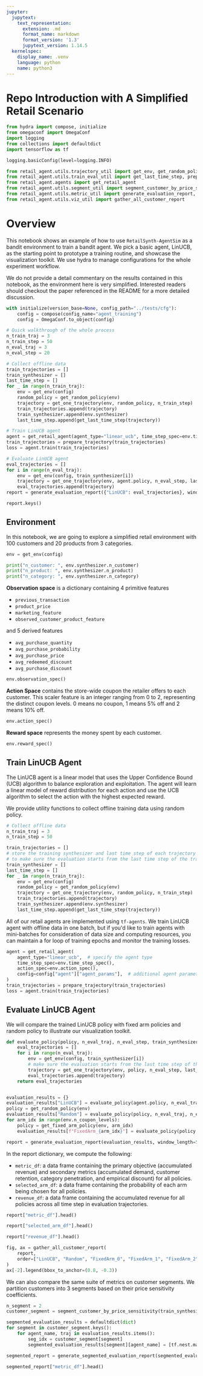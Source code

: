 ```yaml
---
jupyter:
  jupytext:
    text_representation:
      extension: .md
      format_name: markdown
      format_version: '1.3'
      jupytext_version: 1.14.5
  kernelspec:
    display_name: .venv
    language: python
    name: python3
---
```


# Repo Introduction with A Simplified Retail Scenario

```python
from hydra import compose, initialize
from omegaconf import OmegaConf
import logging
from collections import defaultdict
import tensorflow as tf

logging.basicConfig(level=logging.INFO)

from retail_agent.utils.trajectory_util import get_env, get_random_policy, get_one_trajectory, get_fixed_arm_policy
from retail_agent.utils.train_eval_util import get_last_time_step, prepare_trajectory
from retail_agent.agents import get_retail_agent
from retail_agent.utils.segment_util import segment_customer_by_price_sensitivity
from retail_agent.utils.metric_util import generate_evaluation_report, generate_segmented_evaluation_report
from retail_agent.utils.viz_util import gather_all_customer_report
```

# Overview

This notebook shows an example of how to use `RetailSynth-AgentSim` as a bandit environment to train a bandit agent. We pick a basic agent, LinUCB, as the starting point to prototype a training routine, and showcase the visualization toolkit. We use hydra to manage configurations for the whole experiment workflow.

We do not provide a detail commentary on the results contained in this notebook, as the environment here is very simplified. Interested readers should checkout the paper referenced in the README for a more detailed discussion.

```python
with initialize(version_base=None, config_path="../tests/cfg"):
    config = compose(config_name="agent_training")
    config = OmegaConf.to_object(config)
```

```python
# Quick walkthrough of the whole process
n_train_traj = 3
n_train_step = 50
n_eval_traj = 3
n_eval_step = 20

# Collect offline data
train_trajectories = []
train_synthesizer = []
last_time_step = []
for _ in range(n_train_traj):
    env = get_env(config)
    random_policy = get_random_policy(env)
    trajectory = get_one_trajectory(env, random_policy, n_train_step)
    train_trajectories.append(trajectory)
    train_synthesizer.append(env.synthesizer)
    last_time_step.append(get_last_time_step(trajectory))

# Train LinUCB agent
agent = get_retail_agent(agent_type="linear_ucb", time_step_spec=env.time_step_spec(), action_spec=env.action_spec(), config=config["agent"]["agent_params"])
train_trajectories = prepare_trajectory(train_trajectories)
loss = agent.train(train_trajectories)

# Evaluate LinUCB agent
eval_trajectories = []
for i in range(n_eval_traj):
    env = get_env(config, train_synthesizer[i])
    trajectory = get_one_trajectory(env, agent.policy, n_eval_step, last_time_step[i])
    eval_trajectories.append(trajectory)
report = generate_evaluation_report({"LinUCB": eval_trajectories}, window_length=5, product_category_mapping=train_synthesizer[0].product_category_mapping, n_arm=env.n_coupon_levels, coupon_unit=env.coupon_unit)

report.keys()
```

## Environment

In this notebook, we are going to explore a simplified retail environment with 100 customers and 20 products from 3 categories.

```python
env = get_env(config)

print("n_customer: ", env.synthesizer.n_customer)
print("n_product: ", env.synthesizer.n_product)
print("n_category: ", env.synthesizer.n_category)
```

**Observation space** is a dictionary containing 4 primitive features 
- `previous_transaction`
- `product_price`
- `marketing_feature`
- `observed_customer_product_feature`

and 5 derived features
- `avg_purchase_quantity`
- `avg_purchase_probability`
- `avg_purchase_price`
- `avg_redeemed_discount`
- `avg_purchase_discount`

```python
env.observation_spec()
```

**Action Space** contains the store-wide coupon the retailer offers to each customer. This scaler feature is an integer ranging from 0 to 2, representing the distinct coupon levels. 0 means no coupon, 1 means 5% off and 2 means 10% off.

```python
env.action_spec()
```

**Reward space** represents the money spent by each customer.

```python
env.reward_spec()
```

## Train LinUCB Agent

The LinUCB agent is a linear model that uses the Upper Confidence Bound (UCB) algorithm to balance exploration and exploitation. The agent will learn a linear model of reward distribution for each action and use the UCB algorithm to select the action with the highest expected reward.


We provide utility functions to collect offline training data using random policy. 

```python
# Collect offline data
n_train_traj = 3
n_train_step = 50

train_trajectories = []
# store the training synthesizer and last time step of each trajectory
# to make sure the evaluation starts from the last time step of the training trajectory
train_synthesizer = []
last_time_step = []
for _ in range(n_train_traj):
    env = get_env(config)
    random_policy = get_random_policy(env)
    trajectory = get_one_trajectory(env, random_policy, n_train_step)
    train_trajectories.append(trajectory)
    train_synthesizer.append(env.synthesizer)
    last_time_step.append(get_last_time_step(trajectory))
```

All of our retail agents are implemented using `tf-agents`. We train LinUCB agent with offline data in one batch, but if you'd like to train agents with mini-batches for consideration of data size and computing resources, you can maintain a for loop of training epochs and monitor the training losses.

```python
agent = get_retail_agent(
    agent_type="linear_ucb",  # specify the agent type
    time_step_spec=env.time_step_spec(),
    action_spec=env.action_spec(),
    config=config["agent"]["agent_params"],  # additional agent parameters you'd like to tune
)
train_trajectories = prepare_trajectory(train_trajectories)
loss = agent.train(train_trajectories)
```

## Evaluate LinUCB Agent

We will compare the trained LinUCB policy with fixed arm policies and random policy to illustrate our visualization toolkit.

```python
def evaluate_policy(policy, n_eval_traj, n_eval_step, train_synthesizer, last_time_step):
    eval_trajectories = []
    for i in range(n_eval_traj):
        env = get_env(config, train_synthesizer[i])
        # make sure the evaluation starts from the last time step of the training trajectory
        trajectory = get_one_trajectory(env, policy, n_eval_step, last_time_step[i])
        eval_trajectories.append(trajectory)
    return eval_trajectories


evaluation_results = {}
evaluation_results["LinUCB"] = evaluate_policy(agent.policy, n_eval_traj, n_eval_step, train_synthesizer, last_time_step)
policy = get_random_policy(env)
evaluation_results["Random"] = evaluate_policy(policy, n_eval_traj, n_eval_step, train_synthesizer, last_time_step)
for arm_idx in range(env.n_coupon_levels):
    policy = get_fixed_arm_policy(env, arm_idx)
    evaluation_results[f"FixedArm_{arm_idx}"] = evaluate_policy(policy, n_eval_traj, n_eval_step, train_synthesizer, last_time_step)

report = generate_evaluation_report(evaluation_results, window_length=5, product_category_mapping=train_synthesizer[0].product_category_mapping, n_arm=env.n_coupon_levels, coupon_unit=env.coupon_unit)
```

In the report dictionary, we compute the following:
- `metric_df`: a data frame containing the primary objective (accumulated revenue) and secondary metrics (accumulated demand, customer retention, category penetration, and empirical discount) for all policies.
- `selected_arm_df`: a data frame containing the probability of each arm being chosen for all policies.
- `revenue_df`: a data frame containing the accumulated revenue for all policies across all time step in evaluation trajectories. 

```python
report["metric_df"].head()
```

```python
report["selected_arm_df"].head()
```

```python
report["revenue_df"].head()
```

```python
fig, ax = gather_all_customer_report(
    report,
    order=["LinUCB", "Random", "FixedArm_0", "FixedArm_1", "FixedArm_2"],
)
ax[-2].legend(bbox_to_anchor=(0.8, -0.3))
```

We can also compare the same suite of metrics on customer segments. We partition customers into 3 segments based on their price sensitivity coefficients.

```python
n_segment = 2
customer_segment = segment_customer_by_price_sensitivity(train_synthesizer[0], n_segment)

segmented_evaluation_results = defaultdict(dict)
for segment in customer_segment.keys():
    for agent_name, traj in evaluation_results.items():
        seg_idx = customer_segment[segment]
        segmented_evaluation_results[segment][agent_name] = [tf.nest.map_structure(lambda x: tf.gather(x, seg_idx), t) for t in traj]

segmented_report = generate_segmented_evaluation_report(segmented_evaluation_results, window_length=5, product_category_mapping=train_synthesizer[0].product_category_mapping, n_arm=env.n_coupon_levels, coupon_unit=env.coupon_unit)
```

```python
segmented_report["metric_df"].head()
```
